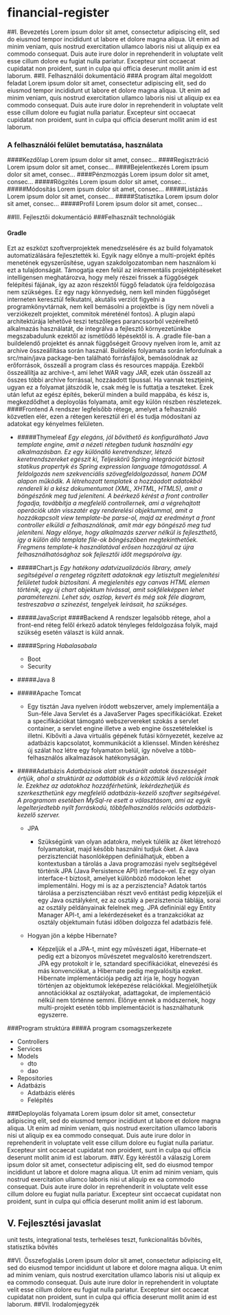 # financial-register

##I.	Bevezetés
Lorem ipsum dolor sit amet, consectetur adipiscing elit, sed do eiusmod tempor incididunt ut labore et dolore magna aliqua. Ut enim ad minim veniam, quis nostrud exercitation ullamco laboris nisi ut aliquip ex ea commodo consequat. Duis aute irure dolor in reprehenderit in voluptate velit esse cillum dolore eu fugiat nulla pariatur. Excepteur sint occaecat cupidatat non proident, sunt in culpa qui officia deserunt mollit anim id est laborum.
##II.	Felhasználói dokumentáció 
###A  program által megoldott feladat
Lorem ipsum dolor sit amet, consectetur adipiscing elit, sed do eiusmod tempor incididunt ut labore et dolore magna aliqua. Ut enim ad minim veniam, quis nostrud exercitation ullamco laboris nisi ut aliquip ex ea commodo consequat. Duis aute irure dolor in reprehenderit in voluptate velit esse cillum dolore eu fugiat nulla pariatur. Excepteur sint occaecat cupidatat non proident, sunt in culpa qui officia deserunt mollit anim id est laborum.
### A felhasználói felület bemutatása, használata
####Kezdőlap
Lorem ipsum dolor sit amet, consec...
####Regisztráció
Lorem ipsum dolor sit amet, consec...
####Bejelentkezés
Lorem ipsum dolor sit amet, consec...
####Pénzmozgás
Lorem ipsum dolor sit amet, consec...
#####Rögzítés
Lorem ipsum dolor sit amet, consec...
#####Módosítás
Lorem ipsum dolor sit amet, consec...
#####Listázás
Lorem ipsum dolor sit amet, consec...
#####Statisztika
Lorem ipsum dolor sit amet, consec...
#####Profil
Lorem ipsum dolor sit amet, consec...

##III. Fejlesztői dokumentáció
###Felhasznált technológiák
#### Gradle
Ezt az eszközt szoftverprojektek menedzselésére és az build folyamatok automatizálására fejlesztették ki. Egyik nagy előnye a multi-projekt építés menetének egyszerűsítése, ugyan szakdolgozatomban nem használom ki ezt a tulajdonságát. Támogatja ezen felül az inkrementális projektépítéseket intelligensen meghatározva, hogy mely részei frissek a függőségek felépítési fájának, így az azon részektől függő feladatok újra feldolgozása nem szükséges. Ez egy nagy könnyedség, nem kell minden függőséget interneten keresztül felkutatni, akutális verziót figyelni a programkönyvtárnak, nem kell bemásolni a projektbe is (így nem növeli a verziókezelt projektet, commitok méreténél fontos). A plugin alapú architektúrája lehetővé teszi tetszőleges parancssorból vezérelhető alkalmazás használatát, de integrálva a fejlesztő környezetünkbe megszabadulunk ezektől az ismétlődő lépésektől is. A .gradle file-ban a buildelendő projektet és annak függőségeit Groovy nyelven írom le, amit az archive összeállítása során használ. Buildelés folyamata során lefordulnak a src/main/java package-ben található forrásfájlok, bemásolódnak az erőforrások, összeáll a program class és resources mappája. Ezekből összeállítja az archive-t, ami lehet WAR vagy JAR, ezek után összeáll az összes többi archive forrással, hozzáadott típussal. Ha vannak tesztjeink, ugyan ez a folyamat játszódik le, csak még le is futtatja a teszteket. Ezek után lefut az egész építés, bekerül minden a build mappába, és kész is, megkezdődhet a deployolás folyamata, amit egy külön részben részletezek.
####Frontend
A rendszer legfelsőbb rétege, amelyet a felhasználó közvetlen elér, ezen a rétegen keresztül éri el és tudja módosítani az adatokat egy kényelmes felületen.
* #####Thymeleaf 
  *Egy elegáns, jól bővíthető és konfigurálható Java template engine, amit a nézeti rétegben tudunk használni egy alkalmazásban. Ez egy különálló keretrendszer, létező keretrendszereket egészít ki, Teljeskörű Spring integrációt biztosít statikus propertyk és Spring expression language támogatással. A feldolgozás nem szekvenciális szövegfeldolgozással, hanem DOM alapon működik. A létrehozott templatek a hozzáadott adatokból rendereli ki a kész dokumentumot (XML, XHTML, HTML5), amit a böngészőnk meg tud jeleníteni. A beérkező kérést a front controller fogadja, továbbítja a megfelelő controllernek, ami a végrehajtott operációk után visszatér egy renderelési objektummal, amit a hozzákapcsolt view template-be parse-ol, majd az eredményt a front controller elküldi a felhasználónak, amit már egy böngésző meg tud jeleníteni. Nagy előnye, hogy alkalmazás szerver nélkül is fejleszthető, így a külön álló template file-ok böngészőben megtekinthetőek. Fregmens template-k használatával erősen hozzájárul az újra felhasználhatósághoz sok fejlesztői időt megspórolva így.*
* #####Chart.js
  *Egy hatékony adatvizualizációs library, amely segítségével a rengeteg rögzített adatoknak egy letisztult megjelenítési felületet tudok biztosítani. A megjelenítés egy canvas HTML elemen történik, egy új chart objektum hívással, amit sokféleképpen lehet paraméterezni. Lehet sáv, oszlop, kevert és még sok féle diagram, testreszabva a színezést, tengelyek leírásait, ha szükséges.* 
* #####JavaScript
####Backend
A rendszer legalsóbb rétege, ahol a front-end réteg felől érkező adatok tényleges feldolgozása folyik, majd szükség esetén választ is küld annak.
* #####Spring
  *Habalasabala*
  - Boot
  - Security
* #####Java 8
* #####Apache Tomcat
  - Egy tisztán Java nyelven íródott webszerver, amely implementálja a Sun-féle Java Servlet és a JavaServer Pages specifikációkat. Ezeket a specifikációkat támogató webszervereket szokás a servlet container, a servlet engine illetve a web engine összetételekkel is illetni. Kibővíti a Java virtuális gépének futási környezetét, kezelve az adatbázis kapcsolatot, kommunikációt a klienssel. Minden kéréshez új szálat hoz létre egy folyamaton belül, így növelve a több-felhasználós alkalmazások hatékonyságán.
  
* #####Adatbázis
  *Adatbázisok alatt struktúrált adatok összességét értjük, ahol a struktúrát az adattáblák és a közöttük lévő relációk írnak le. Ezekhez az adatokhoz hozzáférhetünk, lekérdezhetjük és szerkeszthetünk egy megfelelő adatbázis-kezelő szoftver segítségével. A programom esetében MySql-re esett a választásom, ami az egyik legelterjedtebb nyílt forráskodú, többfelhasználós relációs adatbázis-kezelő szerver.* 

  - JPA
    - Szükségünk van olyan adatokra, melyek túlélik az őket létrehozó folyamatokat, majd később használni tudjuk őket. A Java perzisztenciát hasonlóképpen definiálhatjuk, ebben a kontextusban a tárolás a Java programozási nyelv segítségével történik JPA (Java Persistence API) interface-vel. Ez egy olyan interface-t biztosít, amelyet különböző módokon lehet implementálni.
    Hogy mi is az a perzisztencia? Adatok tartós tárolása a perzisztenciában részt vevő entitást pedig képzeljük el egy Java osztályként, ez az osztály a perzisztencia táblája, sorai az osztály példányainak felelnek meg. JPA defininiál egy Entity Manager API-t, ami a lekérdezéseket és a tranzakciókat az osztály objektumain futási időben dolgozza fel adatbázis felé.

  - Hogyan jön a képbe Hibernate?
    - Képzeljük el a JPA-t, mint egy művészeti ágat, Hibernate-et pedig ezt a bizonyos művészetet megvalósító keretrendszert. JPA egy protokolt ír le, sztandard specifikációkat, elnevezési és más konvenciókat, a Hibernate pedig megvalósítja ezeket. Hibernate implementációja pedig azt írja le, hogy hogyan történjen az objektumok leképezése relációkkal. Megjelölhetjük annotációkkal az osztályokat, adattagokat, de implementáció nélkül nem történne semmi. Előnye ennek a módszernek, hogy multi-projekt esetén több implementációt is használhatunk egyszerre.

		
###Program struktúra
####A program csomagszerkezete
* Controllers
* Services
* Models
  * dto
  * dao
* Repositories
* Adatbázis
  * Adatbázis elérés
  * Felépítés
			
###Deployolás folyamata
Lorem ipsum dolor sit amet, consectetur adipiscing elit, sed do eiusmod tempor incididunt ut labore et dolore magna aliqua. Ut enim ad minim veniam, quis nostrud exercitation ullamco laboris nisi ut aliquip ex ea commodo consequat. Duis aute irure dolor in reprehenderit in voluptate velit esse cillum dolore eu fugiat nulla pariatur. Excepteur sint occaecat cupidatat non proident, sunt in culpa qui officia deserunt mollit anim id est laborum.
##IV. Egy kéréstől a válaszig
Lorem ipsum dolor sit amet, consectetur adipiscing elit, sed do eiusmod tempor incididunt ut labore et dolore magna aliqua. Ut enim ad minim veniam, quis nostrud exercitation ullamco laboris nisi ut aliquip ex ea commodo consequat. Duis aute irure dolor in reprehenderit in voluptate velit esse cillum dolore eu fugiat nulla pariatur. Excepteur sint occaecat cupidatat non proident, sunt in culpa qui officia deserunt mollit anim id est laborum.

## V. Fejlesztési javaslat
unit tests, integrational tests, terheléses teszt, funkcionalitás bővítés, statisztika bővítés

##VI.	Összefoglalás
Lorem ipsum dolor sit amet, consectetur adipiscing elit, sed do eiusmod tempor incididunt ut labore et dolore magna aliqua. Ut enim ad minim veniam, quis nostrud exercitation ullamco laboris nisi ut aliquip ex ea commodo consequat. Duis aute irure dolor in reprehenderit in voluptate velit esse cillum dolore eu fugiat nulla pariatur. Excepteur sint occaecat cupidatat non proident, sunt in culpa qui officia deserunt mollit anim id est laborum.
##VII. Irodalomjegyzék